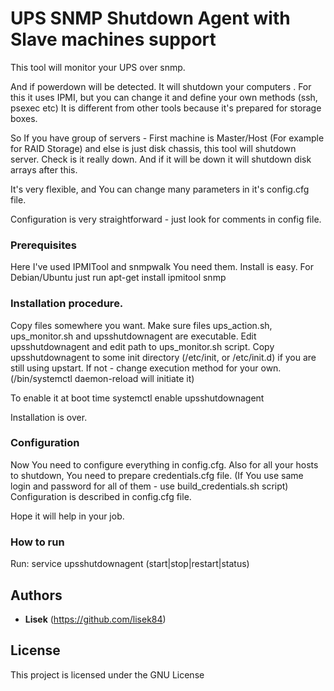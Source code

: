 # UPS SNMP Shutdown Agent with Slave machines support

This tool will monitor your UPS over snmp.

And if powerdown will be detected. It will shutdown your computers
.
For this it uses IPMI, but you can change it and define your own methods (ssh, psexec etc)
It is different from other tools because it's prepared for storage boxes.

So If you have group of servers - First machine is Master/Host (For example for RAID Storage) and else is just disk chassis, this tool will shutdown server.
Check is it really down. And if it will be down it will shutdown disk arrays after this.

It's very flexible, and You can change many parameters in it's config.cfg file. 

Configuration is very straightforward - just look for comments in config file.

### Prerequisites
Here I've used IPMITool and snmpwalk
You need them. 
Install is easy. For Debian/Ubuntu just run apt-get install ipmitool snmp

### Installation procedure.
Copy files somewhere you want.
Make sure files ups_action.sh, ups_monitor.sh and upsshutdownagent are executable.
Edit upsshutdownagent and edit path to ups_monitor.sh script.
Copy upsshutdownagent to some init directory (/etc/init, or /etc/init.d) if you are still using upstart. If not - change execution method for your own.
(/bin/systemctl daemon-reload will initiate it)

To enable it at boot time
systemctl enable upsshutdownagent

Installation is over.

### Configuration
Now You need to configure everything in config.cfg.
Also for all your hosts to shutdown, You need to prepare credentials.cfg file.
(If You use same login and password for all of them - use build_credentials.sh script)
Configuration is described in config.cfg file.

Hope it will help in your job.

### How to run
Run:
service upsshutdownagent (start|stop|restart|status)

## Authors
* **Lisek** (https://github.com/lisek84)

## License

This project is licensed under the GNU License
